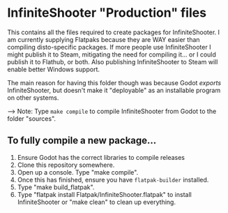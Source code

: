 InfiniteShooter "Production" files
==================================
This contains all the files required to create packages for InfiniteShooter. I am currently supplying Flatpaks because they are WAY easier than compiling disto-specific packages. If more people use InfiniteShooter I might publish it to Steam, mitigating the need for compiling it... or I could publish it to Flathub, or both. Also publishing InfiniteShooter to Steam will enable better Windows support.
  
The main reason for having this folder though was because Godot _exports_ InfiniteShooter, but doesn't make it "deployable" as an installable program on other systems.  
  
--> Note: Type `make compile` to compile InfiniteShooter from Godot to the folder "sources".

## To fully compile a new package...
1. Ensure Godot has the correct libraries to compile releases
2. Clone this repository somewhere.
3. Open up a console. Type "make compile".
4. Once this has finished, ensure you have `flatpak-builder` installed.
5. Type "make build_flatpak".
6. Type "flatpak install Flatpak/InfiniteShooter.flatpak" to install InfiniteShooter or "make clean" to clean up everything.
